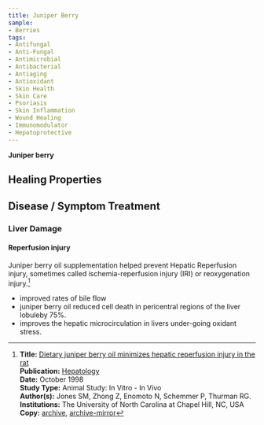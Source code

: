 ```yaml
---
title: Juniper Berry
sample:
- Berries
tags:
- Antifungal
- Anti-Fungal
- Antimicrobial
- Antibacterial
- Antiaging
- Antioxidant
- Skin Health
- Skin Care
- Psoriasis
- Skin Inflammation
- Wound Healing
- Immunomodulator
- Hepatoprotective
---
```

**Juniper berry**

## Healing Properties

## Disease / Symptom Treatment

### Liver Damage

#### Reperfusion injury

Juniper berry oil supplementation helped prevent Hepatic Reperfusion injury, sometimes called ischemia-reperfusion injury (IRI) or reoxygenation injury.[^1]

- improved rates of bile flow
- juniper berry oil reduced cell death in pericentral regions of the liver lobuleby 75%.
- improves the hepatic microcirculation in livers under-going oxidant stress.

[^1]: **Title:** [Dietary juniper berry oil minimizes hepatic reperfusion injury in the rat](https://www.ncbi.nlm.nih.gov/pubmed/9755241)<br>
**Publication:** [Hepatology](https://aasldpubs.onlinelibrary.wiley.com/journal/15273350)<br>
**Date:** October 1998<br>
**Study Type:** Animal Study: In Vitro - In Vivo<br>
**Author(s):** Jones SM, Zhong Z, Enomoto N, Schemmer P, Thurman RG.<br>
**Institutions:** The University of North Carolina at Chapel Hill, NC, USA<br>
**Copy:** [archive](https://ipfs.io/ipfs/QmSAgfWkE78uS5GwZcvNoiUyBQuu579bA7FEo3kSXewyce), [archive-mirror](https://cloudflare-ipfs.com/ipfs/QmSAgfWkE78uS5GwZcvNoiUyBQuu579bA7FEo3kSXewyce)

[^2]: **Title:** []()<br>
**Publication:** []()<br>
**Date:** <br>
**Study Type:** Animal Study, Commentary, Human Study: In Vitro - In Vivo - In Silico, Human: Case Report, Meta Analysis, Review<br>
**Author(s):** <br>
**Institutions:** <br>
**Copy:** [archive](https://ipfs.io/ipfs/), [archive-mirror](https://cloudflare-ipfs.com/ipfs/)

[^3]: **Title:** []()<br>
**Publication:** []()<br>
**Date:** <br>
**Study Type:** Animal Study, Commentary, Human Study: In Vitro - In Vivo - In Silico, Human: Case Report, Meta Analysis, Review<br>
**Author(s):** <br>
**Institutions:** <br>
**Copy:** [archive](https://ipfs.io/ipfs/), [archive-mirror](https://cloudflare-ipfs.com/ipfs/)